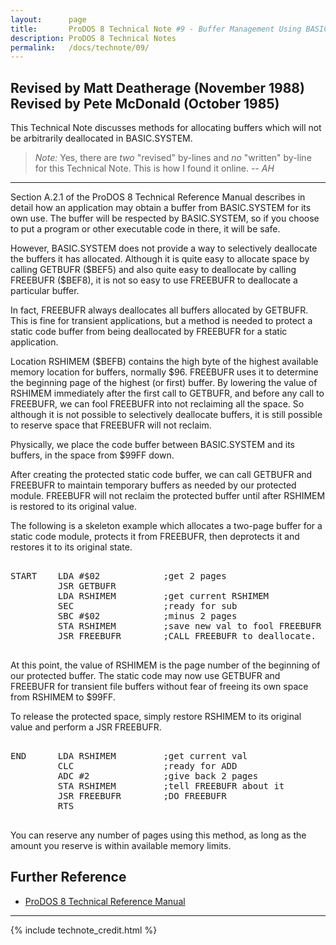 ```yaml
---
layout:      page
title:       ProDOS 8 Technical Note #9 - Buffer Management Using BASIC.SYSTEM
description: ProDOS 8 Technical Notes
permalink:   /docs/technote/09/
---
```



<h2>Revised by Matt Deatherage (November 1988)
<br>Revised by Pete McDonald (October 1985)</h2>

<p>This Technical Note discusses methods for allocating buffers which will 
not be arbitrarily deallocated in BASIC.SYSTEM.</p>

<blockquote><em>Note:</em> Yes, there are <em>two</em> "revised" by-lines and 
<em>no</em> "written" by-line for this Technical Note.  This is how I found it 
online.  <em>-- AH</em></blockquote>

<hr>

<p>Section A.2.1 of the ProDOS 8 Technical Reference Manual describes in detail 
how an application may obtain a buffer from BASIC.SYSTEM for its own use.  The 
buffer will be respected by BASIC.SYSTEM, so if you choose to put a program or 
other executable code in there, it will be safe.</p>

<p>However, BASIC.SYSTEM does not provide a way to selectively deallocate
the buffers it has allocated.  Although it is quite easy to allocate space
by calling GETBUFR ($BEF5) and also quite easy to deallocate by calling
FREEBUFR ($BEF8), it is not so easy to use FREEBUFR to deallocate a
particular buffer.</p>

<p>In fact, FREEBUFR always deallocates all buffers allocated by GETBUFR.  This 
is fine for transient applications, but a method is needed to protect a static 
code buffer from being deallocated by FREEBUFR for a static application.</p>

<p>Location RSHIMEM ($BEFB) contains the high byte of the highest available 
memory location for buffers, normally $96.  FREEBUFR uses it to determine the 
beginning page of the highest (or first) buffer.  By lowering the value of 
RSHIMEM immediately after the first call to GETBUFR, and before any call to 
FREEBUFR, we can fool FREEBUFR into not reclaiming all the space.  So although 
it is not possible to selectively deallocate buffers, it is still possible to 
reserve space that FREEBUFR will not reclaim.</p>

<p>Physically, we place the code buffer between BASIC.SYSTEM and its
buffers, in the space from $99FF down.</p>

<p>After creating the protected static code buffer, we can call GETBUFR and 
FREEBUFR to maintain temporary buffers as needed by our protected module.  
FREEBUFR will not reclaim the protected buffer until after RSHIMEM is restored 
to its original value.</p>

<p>The following is a skeleton example which allocates a two-page buffer for a 
static code module, protects it from FREEBUFR, then deprotects it and restores 
it to its original state.</p>

<pre>

START    LDA #$02            ;get 2 pages
         JSR GETBUFR 
         LDA RSHIMEM         ;get current RSHIMEM
         SEC                 ;ready for sub
         SBC #$02            ;minus 2 pages
         STA RSHIMEM         ;save new val to fool FREEBUFR
         JSR FREEBUFR        ;CALL FREEBUFR to deallocate.

</pre>

<p>At this point, the value of RSHIMEM is the page number of the beginning
of our protected buffer.  The static code may now use GETBUFR and FREEBUFR
for transient file buffers without fear of freeing its own space from
RSHIMEM to $99FF.</p>

<p>To release the protected space, simply restore RSHIMEM to its original
value and perform a JSR FREEBUFR.</p>

<pre>

END      LDA RSHIMEM         ;get current val
         CLC                 ;ready for ADD
         ADC #2              ;give back 2 pages
         STA RSHIMEM         ;tell FREEBUFR about it
         JSR FREEBUFR        ;DO FREEBUFR
         RTS

</pre>

<p>You can reserve any number of pages using this method, as long as the 
amount you reserve is within available memory limits.</p>


<h2>Further Reference</h2>

<ul>
<li><a href="/docs/techref/">ProDOS 8 Technical Reference Manual</a></li>
</ul>

<hr>




{% include technote_credit.html %}

